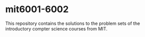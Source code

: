 # mit6001-6002
This repository contains the solutions to the problem sets of the introductory compter science courses from MIT.
